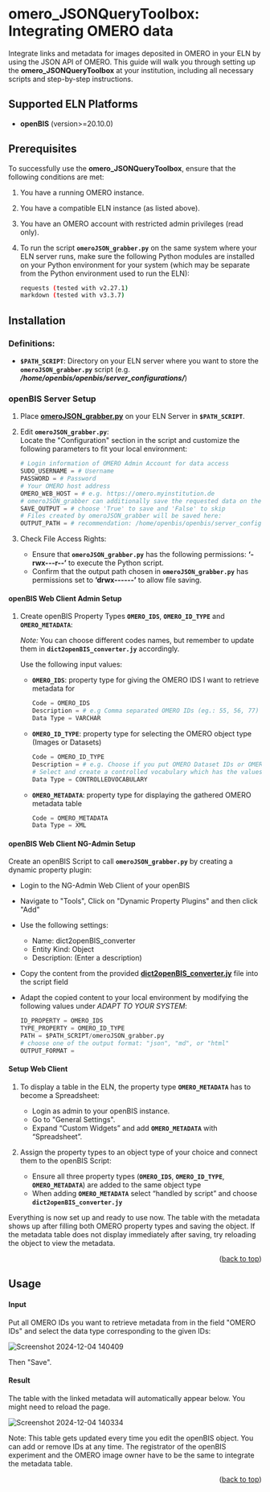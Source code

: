 <a id="readme-top"></a>

<!-- GETTING STARTED -->
#  omero_JSONQueryToolbox: Integrating OMERO data
Integrate links and metadata for images deposited in OMERO in your ELN by using the JSON API of OMERO.
This guide will walk you through setting up the **omero_JSONQueryToolbox** at your institution, including all necessary scripts and step-by-step instructions.

## Supported ELN Platforms
- **openBIS** (version>=20.10.0)

## Prerequisites

To successfully use the **omero_JSONQueryToolbox**, ensure that the following conditions are met:

1. You have a running OMERO instance.
2. You have a compatible ELN instance (as listed above).
3. You have an OMERO account with restricted admin privileges (read only).


4. To run the script **`omeroJSON_grabber.py`** on the same system where your ELN server runs, make sure the following Python modules are installed on your Python environment for your system (which may be separate from the Python environment used to run the ELN):
    ```sh
    requests (tested with v2.27.1)
    markdown (tested with v3.3.7)
    ```

## Installation
### Definitions:
- **`$PATH_SCRIPT`**: Directory on your ELN server where you want to store the **`omeroJSON_grabber.py`** script (e.g. ***/home/openbis/openbis/server_configurations/***)

### openBIS Server Setup

1. Place **[omeroJSON_grabber.py](src/omero_JSONQueryToolbox/omeroJSON_grabber.py)** on your ELN Server in **`$PATH_SCRIPT`**. 

2. Edit **`omeroJSON_grabber.py`**:
<br>Locate the "Configuration" section in the script and customize the following parameters to fit your local environment:
   ```py
   # Login information of OMERO Admin Account for data access 
   SUDO_USERNAME = # Username
   PASSWORD = # Password
   # Your OMERO host address
   OMERO_WEB_HOST = # e.g. https://omero.myinstitution.de
   # omeroJSON_grabber can additionally save the requested data on the server.
   SAVE_OUTPUT = # choose 'True' to save and 'False' to skip
   # Files created by omeroJSON_grabber will be saved here:
   OUTPUT_PATH = # recommendation: /home/openbis/openbis/server_configurations/transitionlayer_data/
   ```
4. Check File Access Rights:
    * Ensure that **`omeroJSON_grabber.py`**  has the following permissions: **‘-rwx---r--’** to execute the Python script.
    * Confirm that the output path chosen in **`omeroJSON_grabber.py`** has permissions set to **‘drwx------’** to allow file saving.


#### openBIS Web Client Admin Setup

1. Create openBIS Property Types **`OMERO_IDS`**, **`OMERO_ID_TYPE`** and **`OMERO_METADATA`**:
   
   *Note:* You can choose different codes names, but remember to update them in **`dict2openBIS_converter.jy`** accordingly.
   
   Use the following input values:
   - **`OMERO_IDS`**: property type for giving the OMERO IDS I want to retrieve metadata for
     ```py
     Code = OMERO_IDS
     Description = # e.g Comma separated OMERO IDs (eg.: 55, 56, 77)
     Data Type = VARCHAR
     ```

   - **`OMERO_ID_TYPE`**: property type for selecting the OMERO object type (Images or Datasets)
     ```py 
     Code = OMERO_ID_TYPE
     Description = # e.g. Choose if you put OMERO Dataset IDs or OMERO Image IDs in OMERO_IDS
     # Select and create a controlled vocabulary which has the values “DATASET” and “IMAGES”
     Data Type = CONTROLLEDVOCABULARY
     ```

   - **`OMERO_METADATA`**: property type for displaying the gathered OMERO metadata table 
      ```py
      Code = OMERO_METADATA
      Data Type = XML
      ```
      
#### openBIS Web Client NG-Admin Setup
Create an openBIS Script to call **`omeroJSON_grabber.py`** by creating a dynamic property plugin:

   * Login to the NG-Admin Web Client of your openBIS
   * Navigate to "Tools", Click on "Dynamic Property Plugins" and then click "Add"
   * Use the following settings:

      * Name: dict2openBIS_converter
      * Entity Kind: Object
      * Description: (Enter a description)

   * Copy the content from the provided **[dict2openBIS_converter.jy](src/omero_JSONQueryToolbox/dict2openBIS_converter.jy)** file into the script field
   * Adapt the copied content to your local environment by modifying the following values under *ADAPT TO YOUR SYSTEM*:
     ```py
     ID_PROPERTY = OMERO_IDS
     TYPE_PROPERTY = OMERO_ID_TYPE
     PATH = $PATH_SCRIPT/omeroJSON_grabber.py
     # choose one of the output format: "json", "md", or "html"
     OUTPUT_FORMAT =
     ```

#### Setup Web Client
1. To display a table in the ELN, the property type **`OMERO_METADATA`** has to become a Spreadsheet:
   * Login as admin to your openBIS instance. 
   * Go to "General Settings".
   * Expand “Custom Widgets” and add **`OMERO_METADATA`** with “Spreadsheet”.

2. Assign the property types to an object type of your choice and connect them to the openBIS Script:
   * Ensure all three property types (**`OMERO_IDS`**, **`OMERO_ID_TYPE`**, **`OMERO_METADATA`**) are added to the same object type
   * When adding **`OMERO_METADATA`** select “handled by script” and choose **`dict2openBIS_converter.jy`**


Everything is now set up and ready to use now.
The table with the metadata shows up after filling both OMERO property types and saving the object. If the metadata table does not display immediately after saving, try reloading the object to view the metadata.



<p align="right">(<a href="#readme-top">back to top</a>)</p>



<!-- USAGE EXAMPLES -->
## Usage
#### Input
Put all OMERO IDs you want to retrieve metadata from in the field "OMERO IDs" and select the data type corresponding to the given IDs:

![Screenshot 2024-12-04 140409](https://github.com/user-attachments/assets/a0b79ba6-4974-41a8-8521-3ee69f714901)

Then "Save".

#### Result
The table with the linked metadata will automatically appear below. You might need to reload the page.

![Screenshot 2024-12-04 140334](https://github.com/user-attachments/assets/4bb9a424-3054-4c93-b73e-192eba28ce50)

Note:
This table gets updated every time you edit the openBIS object. You can add or remove IDs at any time.
The registrator of the openBIS experiment and the OMERO image owner have to be the same to integrate the metadata table.

<p align="right">(<a href="#readme-top">back to top</a>)</p>
